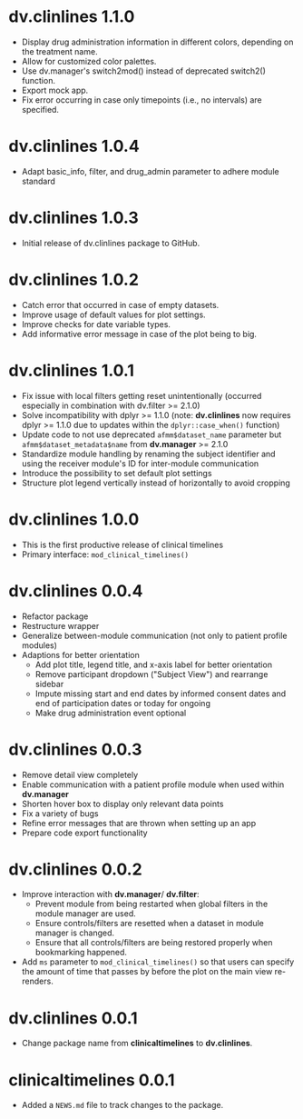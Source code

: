 # dv.clinlines 1.1.0

* Display drug administration information in different colors, depending on the treatment name.
* Allow for customized color palettes.
* Use dv.manager's switch2mod() instead of deprecated switch2() function.
* Export mock app.
* Fix error occurring in case only timepoints (i.e., no intervals) are specified.

# dv.clinlines 1.0.4

* Adapt basic_info, filter, and drug_admin parameter to adhere module standard

# dv.clinlines 1.0.3

* Initial release of dv.clinlines package to GitHub.


# dv.clinlines 1.0.2

* Catch error that occurred in case of empty datasets.
* Improve usage of default values for plot settings.
* Improve checks for date variable types.
* Add informative error message in case of the plot being to big.


# dv.clinlines 1.0.1

* Fix issue with local filters getting reset unintentionally (occurred especially in combination with dv.filter >= 2.1.0)
* Solve incompatibility with dplyr >= 1.1.0 (note: **dv.clinlines** now requires dplyr >= 1.1.0 due to updates within the `dplyr::case_when()` function)
* Update code to not use deprecated `afmm$dataset_name` parameter but `afmm$dataset_metadata$name` from **dv.manager** >= 2.1.0
* Standardize module handling by renaming the subject identifier and using the receiver module's ID for inter-module communication
* Introduce the possibility to set default plot settings
* Structure plot legend vertically instead of horizontally to avoid cropping


# dv.clinlines 1.0.0

-   This is the first productive release of clinical timelines
-   Primary interface: `mod_clinical_timelines()`


# dv.clinlines 0.0.4

* Refactor package
* Restructure wrapper
* Generalize between-module communication (not only to patient profile modules)
* Adaptions for better orientation
  - Add plot title, legend title, and x-axis label for better orientation
  - Remove participant dropdown ("Subject View") and rearrange sidebar
  - Impute missing start and end dates by informed consent dates and end of participation dates or today for ongoing 
  - Make drug administration event optional
  

# dv.clinlines 0.0.3

* Remove detail view completely
* Enable communication with a patient profile module when used within **dv.manager**
* Shorten hover box to display only relevant data points 
* Fix a variety of bugs
* Refine error messages that are thrown when setting up an app 
* Prepare code export functionality


# dv.clinlines 0.0.2

* Improve interaction with **dv.manager**/ **dv.filter**:
  - Prevent module from being restarted when global filters in the module manager are used.
  - Ensure controls/filters are resetted when a dataset in module manager is changed.
  - Ensure that all controls/filters are being restored properly when bookmarking happened.
* Add `ms` parameter to `mod_clinical_timelines()` so that users can specify the amount of time 
  that passes by before the plot on the main view re-renders.
  

# dv.clinlines 0.0.1

* Change package name from **clinicaltimelines** to **dv.clinlines**.


# clinicaltimelines 0.0.1

* Added a `NEWS.md` file to track changes to the package.
